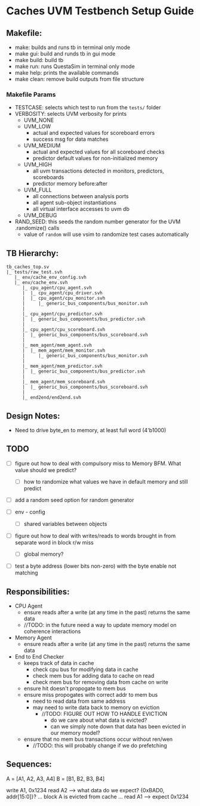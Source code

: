 # Caches UVM Testbench Setup Guide

## Makefile:
- make: builds and runs tb in terminal only mode
- make gui: build and runds tb in gui mode
- make build: build tb
- make run: runs QuestaSim in terminal only mode
- make help: prints the available commands
- make clean: remove build outputs from file structure

### Makefile Params
- TESTCASE: selects which test to run from the `tests/` folder
- VERBOSITY: selects UVM verbosity for prints 
    - UVM_NONE
    - UVM_LOW
      - actual and expected values for scoreboard errors
      - success msg for data matches
    - UVM_MEDIUM
      - actual and expected values for all scoreboard checks
      - predictor default values for non-initialized memory
    - UVM_HIGH
      - all uvm transactions detected in monitors, predictors, scoreboards 
      - predictor memory before:after
    - UVM_FULL
      - all connections between analysis ports
      - all agent sub-object instantiations
      - all virtual interface accesses to uvm db
    - UVM_DEBUG
- RAND_SEED: this seeds the random number generator for the UVM .randomize() calls
  - value of `random` will use vsim to randomize test cases automatically

## TB Hierarchy:
```
tb_caches_top.sv
|_ tests/raw_test.svh
   |_ env/cache_env_config.svh
   |_ env/cache_env.svh
      |_ cpu_agent/cpu_agent.svh
      |  |_ cpu_agent/cpu_driver.svh
      |  |_ cpu_agent/cpu_monitor.svh
      |     |_ generic_bus_components/bus_monitor.svh
      |
      |_ cpu_agent/cpu_predictor.svh
      |  |_ generic_bus_components/bus_predictor.svh
      |
      |_ cpu_agent/cpu_scoreboard.svh
      |  |_ generic_bus_components/bus_scoreboard.svh
      |
      |_ mem_agent/mem_agent.svh
      |  |_ mem_agent/mem_monitor.svh
      |     |_ generic_bus_components/bus_monitor.svh
      |
      |_ mem_agent/mem_predictor.svh
      |  |_ generic_bus_components/bus_predictor.svh
      |
      |_ mem_agent/mem_scoreboard.svh
      |  |_ generic_bus_components/bus_scoreboard.svh
      |
      |_ end2end/end2end.svh
```
## Design Notes:
- Need to drive byte_en to memory, at least full word (4'b1000)

## TODO
- [ ] figure out how to deal with compulsory miss to Memory BFM. What value should we predict?
  - [ ] how to randomize what values we have in default memory and still predict
- [ ] add a random seed option for random generator
- [ ] env - config
  - [ ] shared variables between objects
- [ ] figure out how to deal with writes/reads to words brought in from separate word in block r/w miss
  - [ ] global memory?
- [ ] test a byte address (lower bits non-zero) with the byte enable not matching


## Responsibilities:
- CPU Agent
  - ensure reads after a write (at any time in the past) returns the same data
  - //TODO: in the future need a way to update memory model on coherence interactions
- Memory Agent
  - ensure reads after a write (at any time in the past) returns the same data
- End to End Checker
  - keeps track of data in cache
    - check cpu bus for modifying data in cache
    - check mem bus for adding data to cache on read
    - check mem bus for removing data from cache on write
  - ensure hit doesn't propogate to mem bus
  - ensure miss propogates with correct addr to mem bus
    - need to read data from same address
    - may need to write data back to memory on eviction
      - //TODO: FIGURE OUT HOW TO HANDLE EVICTION
        - do we care about what data is evicted?
        - can we simply note down that data has been evicted in our memory model?
  - ensure that no mem bus transactions occur without ren/wen
    - //TODO: this will probably change if we do prefetching



## Sequences:
A = [A1, A2, A3, A4]
B = [B1, B2, B3, B4]

write A1, 0x1234
read A2           --> what data do we expect? {0xBAD0, addr[15:0]}? 
...
block A is evicted from cache
...
read A1           --> expect 0x1234
